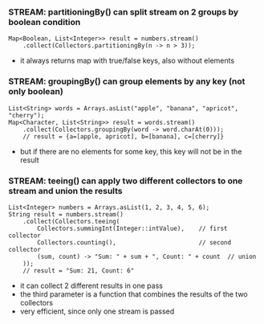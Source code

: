 ### STREAM: partitioningBy() can split stream on 2 groups by boolean condition
```
Map<Boolean, List<Integer>> result = numbers.stream()
    .collect(Collectors.partitioningBy(n -> n > 3));
```
- it always returns map with true/false keys, also without elements

### STREAM: groupingBy() can group elements by any key (not only boolean)
```
List<String> words = Arrays.asList("apple", "banana", "apricot", "cherry");
Map<Character, List<String>> result = words.stream()
    .collect(Collectors.groupingBy(word -> word.charAt(0)));
    // result = {a=[apple, apricot], b=[banana], c=[cherry]}
```
- but if there are no elements for some key, this key will not be in the result

### STREAM: teeing() can apply two different collectors to one stream and union the results
```
List<Integer> numbers = Arrays.asList(1, 2, 3, 4, 5, 6);
String result = numbers.stream()
    .collect(Collectors.teeing(
        Collectors.summingInt(Integer::intValue),    // first collector
        Collectors.counting(),                       // second collector
        (sum, count) -> "Sum: " + sum + ", Count: " + count  // union
    ));
    // result = "Sum: 21, Count: 6"
```
- it can collect 2 different results in one pass
- the third parameter is a function that combines the results of the two collectors
- very efficient, since only one stream is passed